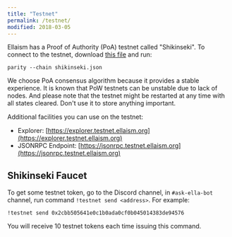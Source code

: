 ```yaml
---
title: "Testnet"
permalink: /testnet/
modified: 2018-03-05
---
```


Ellaism has a Proof of Authority (PoA) testnet called "Shikinseki". To connect to the testnet, download [this file](https://github.com/ellaism/parity-config/blob/master/shikinseki.json) and run:

```
parity --chain shikinseki.json
```

We choose PoA consensus algorithm because it provides a stable experience. It is known that PoW testnets can be unstable due to lack of nodes. And please note that the testnet might be restarted at any time with all states cleared. Don't use it to store anything important.

Additional facilities you can use on the testnet:

* Explorer: [https://explorer.testnet.ellaism.org](https://explorer.testnet.ellaism.org)
* JSONRPC Endpoint: [https://jsonrpc.testnet.ellaism.org](https://jsonrpc.testnet.ellaism.org)

## Shikinseki Faucet

To get some testnet token, go to the Discord channel, in `#ask-ella-bot` channel, run command `!testnet send <address>`. For example:

```
!testnet send 0x2cbb505641e0c1b0ada0cf0b045014383de94576
```

You will receive 10 testnet tokens each time issuing this command.
